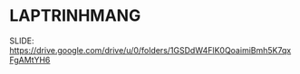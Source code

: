 # LAPTRINHMANG

SLIDE: https://drive.google.com/drive/u/0/folders/1GSDdW4FlK0QoaimiBmh5K7qxFgAMtYH6
